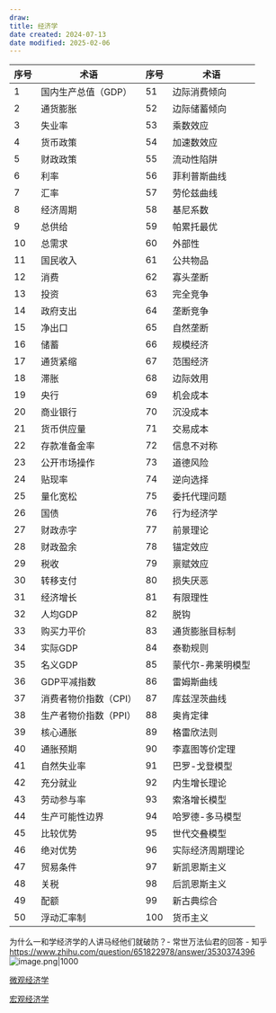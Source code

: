 ```yaml
---
draw:
title: 经济学
date created: 2024-07-13
date modified: 2025-02-06
---
```


| 序号  | 术语           | 序号  | 术语        |
| --- | ------------ | --- | --------- |
| 1   | 国内生产总值（GDP）| 51  | 边际消费倾向    |
| 2   | 通货膨胀         | 52  | 边际储蓄倾向    |
| 3   | 失业率          | 53  | 乘数效应      |
| 4   | 货币政策         | 54  | 加速数效应     |
| 5   | 财政政策         | 55  | 流动性陷阱     |
| 6   | 利率           | 56  | 菲利普斯曲线    |
| 7   | 汇率           | 57  | 劳伦兹曲线     |
| 8   | 经济周期         | 58  | 基尼系数      |
| 9   | 总供给          | 59  | 帕累托最优     |
| 10  | 总需求          | 60  | 外部性       |
| 11  | 国民收入         | 61  | 公共物品      |
| 12  | 消费           | 62  | 寡头垄断      |
| 13  | 投资           | 63  | 完全竞争      |
| 14  | 政府支出         | 64  | 垄断竞争      |
| 15  | 净出口          | 65  | 自然垄断      |
| 16  | 储蓄           | 66  | 规模经济      |
| 17  | 通货紧缩         | 67  | 范围经济      |
| 18  | 滞胀           | 68  | 边际效用      |
| 19  | 央行           | 69  | 机会成本      |
| 20  | 商业银行         | 70  | 沉没成本      |
| 21  | 货币供应量        | 71  | 交易成本      |
| 22  | 存款准备金率       | 72  | 信息不对称     |
| 23  | 公开市场操作       | 73  | 道德风险      |
| 24  | 贴现率          | 74  | 逆向选择      |
| 25  | 量化宽松         | 75  | 委托代理问题    |
| 26  | 国债           | 76  | 行为经济学     |
| 27  | 财政赤字         | 77  | 前景理论      |
| 28  | 财政盈余         | 78  | 锚定效应      |
| 29  | 税收           | 79  | 禀赋效应      |
| 30  | 转移支付         | 80  | 损失厌恶      |
| 31  | 经济增长         | 81  | 有限理性      |
| 32  | 人均GDP        | 82  | 脱钩        |
| 33  | 购买力平价        | 83  | 通货膨胀目标制   |
| 34  | 实际GDP        | 84  | 泰勒规则      |
| 35  | 名义GDP        | 85  | 蒙代尔-弗莱明模型 |
| 36  | GDP平减指数      | 86  | 雷姆斯曲线     |
| 37  | 消费者物价指数（CPI）| 87  | 库兹涅茨曲线    |
| 38  | 生产者物价指数（PPI）| 88  | 奥肯定律      |
| 39  | 核心通胀         | 89  | 格雷欣法则     |
| 40  | 通胀预期         | 90  | 李嘉图等价定理   |
| 41  | 自然失业率        | 91  | 巴罗-戈登模型   |
| 42  | 充分就业         | 92  | 内生增长理论    |
| 43  | 劳动参与率        | 93  | 索洛增长模型    |
| 44  | 生产可能性边界      | 94  | 哈罗德-多马模型  |
| 45  | 比较优势         | 95  | 世代交叠模型    |
| 46  | 绝对优势         | 96  | 实际经济周期理论  |
| 47  | 贸易条件         | 97  | 新凯恩斯主义    |
| 48  | 关税           | 98  | 后凯恩斯主义    |
| 49  | 配额           | 99  | 新古典综合     |
| 50  | 浮动汇率制        | 100 | 货币主义      |

为什么一和学经济学的人讲马经他们就破防？- 常世万法仙君的回答 - 知乎  
https://www.zhihu.com/question/651822978/answer/3530374396  
![image.png|1000](https://imagehosting4picgo.oss-cn-beijing.aliyuncs.com/imagehosting/fix-dir%2Fpicgo%2Fpicgo-clipboard-images%2F2024%2F07%2F13%2F20-04-42-dc4e8609100c7a7cd522ac596bd66f4c-20240713200442-b043e1.png)

[微观经济学](微观经济学.md)

[宏观经济学](宏观经济学)
